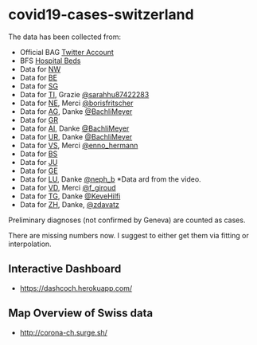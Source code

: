 # covid19-cases-switzerland

The data has been collected from:

- Official BAG [Twitter Account](https://twitter.com/BAG_OFSP_UFSP)
- BFS [Hospital Beds](https://www.bfs.admin.ch/bfs/de/home/statistiken/gesundheit/gesundheitswesen/spitaeler/infrastruktur-beschaeftigung-finanzen.assetdetail.10647166.html)
- Data for [NW](https://www.nw.ch/gesundheitsamtdienste/6044#Anzahl%C2%A0Erkrankungen)
- Data for [BE](https://www.besondere-lage.sites.be.ch/besondere-lage_sites/de/index/corona/index.html#originRequestUrl=www.be.ch/corona)
- Data for [SG](https://www.sg.ch/tools/informationen-coronavirus.html)
- Data for [TI](https://www4.ti.ch/area-media/comunicati/dettaglio-comunicato/?NEWS_ID=187475&tx_tichareamedia_comunicazioni[action]=show&tx_tichareamedia_comunicazioni[controller]=Comunicazioni), Grazie [@sarahhu87422283](https://twitter.com/sarahhu87422283)
- Data for [NE](https://www.ne.ch/autorites/DFS/SCSP/medecin-cantonal/maladies-vaccinations/Pages/Coronavirus.aspx), Merci [@borisfritscher](https://twitter.com/borisfritscher)
- Data for [AG](https://www.ag.ch/media/kanton_aargau/themen_1/coronavirus_1/200316_Coronavirus_Bundesrats_Entscheide-2.pdf), Danke [@BachliMeyer](https://twitter.com/BachliMeyer)
- Data for [GR](https://www.youtube.com/channel/UCEcqzK6vbCuIvxLiJCAMVuA)
- Data for [AI](https://www.ai.ch/themen/gesundheit-alter-und-soziales/gesundheitsfoerderung-und-praevention/uebertragbare-krankheiten/coronavirus), Danke [@BachliMeyer](https://twitter.com/BachliMeyer)
- Data for [UR](https://www.ur.ch/mmdirektionen/63458), Danke [@BachliMeyer](https://twitter.com/BachliMeyer)
- Data for [VS](https://www.vs.ch/de/web/coronavirus), Merci [@enno_hermann](https://twitter.com/enno_hermann)
- Data for [BS](https://www.coronavirus.bs.ch/)
- Data for [JU](https://www.jura.ch/fr/Autorites/Coronavirus/Accueil/Coronavirus-Informations-officielles-a-la-population-jurassienne.html)
- Data for [GE](https://www.ge.ch/document/point-coronavirus-maladie-covid-19)
- Data for [LU](https://www.luzernerzeitung.ch/zentralschweiz/luzern/so-will-die-luzerner-regierung-die-massnahmen-des-bundes-umsetzen-lukb-stellt-50-millionen-franken-bereit-ld.1204954), Danke [@neph_b](https://twitter.com/neph_b) \*Data ard from the video.
- Data for [VD](https://www.24heures.ch/vaud-regions/Les-contaminations-sont-en-hausse-dans-le-canton-de-Vaud/story/23084946?cache=9efAwefu), Merci [@f_giroud](https://twitter.com/f_giroud)
- Data for [TG](https://www.tg.ch/news/fachdossier-coronavirus.html/10552), Danke [@KeveHilfi](https://twitter.com/KeveHilfi)
- Data for [ZH](https://github.com/openZH/covid_19), Danke, [@zdavatz](https://twitter.com/zdavatz)

Preliminary diagnoses (not confirmed by Geneva) are counted as cases.

There are missing numbers now. I suggest to either get them via fitting or interpolation.

## Interactive Dashboard

- https://dashcoch.herokuapp.com/

## Map Overview of Swiss data

- http://corona-ch.surge.sh/
